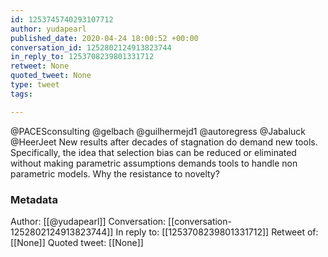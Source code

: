 ```yaml
---
id: 1253745740293107712
author: yudapearl
published_date: 2020-04-24 18:00:52 +00:00
conversation_id: 1252802124913823744
in_reply_to: 1253708239801331712
retweet: None
quoted_tweet: None
type: tweet
tags:

---
```


@PACESconsulting @gelbach @guilhermejd1 @autoregress @Jabaluck @HeerJeet New results after decades of stagnation do demand new tools. Specifically, the idea that selection bias can be reduced or eliminated without making parametric assumptions demands tools to handle non parametric models. Why the resistance to novelty?

### Metadata

Author: [[@yudapearl]]
Conversation: [[conversation-1252802124913823744]]
In reply to: [[1253708239801331712]]
Retweet of: [[None]]
Quoted tweet: [[None]]
